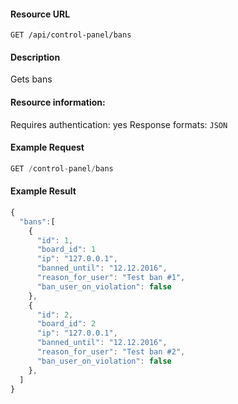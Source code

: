 #### Resource URL
`GET /api/control-panel/bans`

#### Description
  Gets bans

#### Resource information:
  Requires authentication: yes
  Response formats: `JSON`


#### Example Request
```javascript
GET /control-panel/bans
```

#### Example Result
```javascript
{
  "bans":[
    {
      "id": 1,
      "board_id": 1
      "ip": "127.0.0.1",
      "banned_until": "12.12.2016",
      "reason_for_user": "Test ban #1",
      "ban_user_on_violation": false
    },
    {
      "id": 2,
      "board_id": 2
      "ip": "127.0.0.1",
      "banned_until": "12.12.2016",
      "reason_for_user": "Test ban #2",
      "ban_user_on_violation": false
    },
  ]
}
```